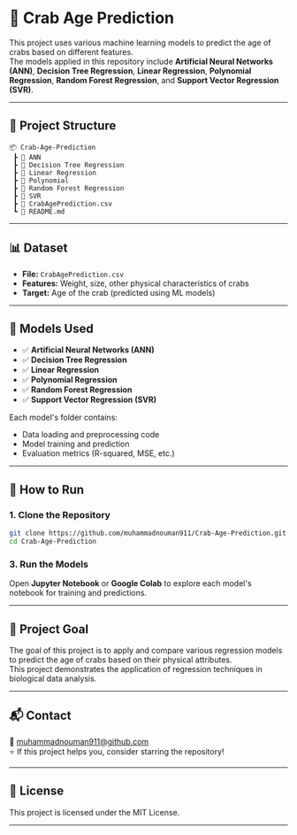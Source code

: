 
# 🦀 Crab Age Prediction

This project uses various machine learning models to predict the age of crabs based on different features.  
The models applied in this repository include **Artificial Neural Networks (ANN)**, **Decision Tree Regression**, **Linear Regression**, **Polynomial Regression**, **Random Forest Regression**, and **Support Vector Regression (SVR)**.

---

## 📁 Project Structure

```
📦 Crab-Age-Prediction
 ┣ 📂 ANN
 ┣ 📂 Decision Tree Regression
 ┣ 📂 Linear Regression
 ┣ 📂 Polynomial
 ┣ 📂 Random Forest Regression
 ┣ 📂 SVR
 ┣ 📄 CrabAgePrediction.csv
 ┗ 📄 README.md
```

---

## 📊 Dataset

- **File:** `CrabAgePrediction.csv`  
- **Features:** Weight, size, other physical characteristics of crabs  
- **Target:** Age of the crab (predicted using ML models)

---

## 🧠 Models Used

- ✅ **Artificial Neural Networks (ANN)**  
- ✅ **Decision Tree Regression**  
- ✅ **Linear Regression**  
- ✅ **Polynomial Regression**  
- ✅ **Random Forest Regression**  
- ✅ **Support Vector Regression (SVR)**

Each model's folder contains:
- Data loading and preprocessing code  
- Model training and prediction  
- Evaluation metrics (R-squared, MSE, etc.)

---

## 🚀 How to Run

### 1. Clone the Repository
```bash
git clone https://github.com/muhammadnouman911/Crab-Age-Prediction.git
cd Crab-Age-Prediction
```
### 3. Run the Models
Open **Jupyter Notebook** or **Google Colab** to explore each model's notebook for training and predictions.

---

## 🎯 Project Goal

The goal of this project is to apply and compare various regression models to predict the age of crabs based on their physical attributes.  
This project demonstrates the application of regression techniques in biological data analysis.

---

## 📬 Contact

📧 [muhammadnouman911@github.com](mailto:muhammadnouman911@github.com)  
⭐ If this project helps you, consider starring the repository!

---

## 📄 License

This project is licensed under the MIT License.

---

